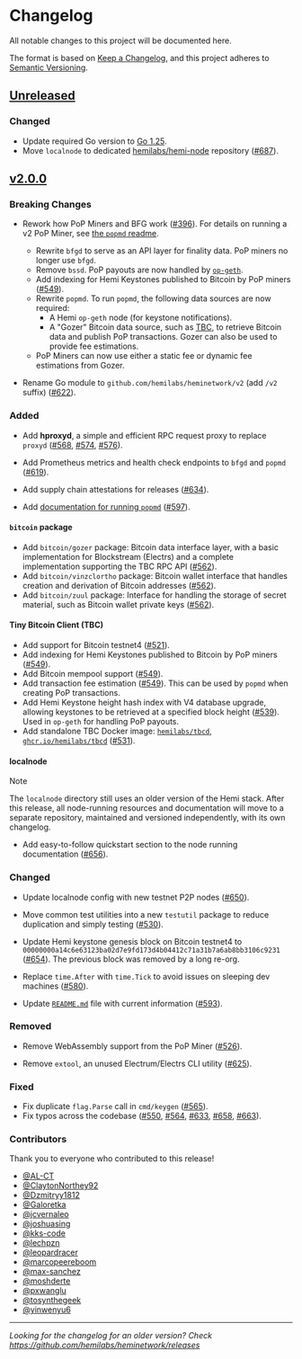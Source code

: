 # Changelog

All notable changes to this project will be documented here.

The format is based on [Keep a Changelog](https://keepachangelog.com/en/1.1.0/),
and this project adheres to [Semantic Versioning](https://semver.org/spec/v2.0.0.html).

## [Unreleased]

### Changed

- Update required Go version to [Go 1.25](https://tip.golang.org/doc/go1.25).
- Move `localnode` to dedicated [hemilabs/hemi-node](https://github.com/hemilabs/hemi-node)
  repository ([#687](https://github.com/hemilabs/heminetwork/pull/687)).

## [v2.0.0]

### Breaking Changes

- Rework how PoP Miners and BFG work ([#396](https://github.com/hemilabs/heminetwork/pull/396)).
  For details on running a v2 PoP Miner, see [the `popmd` readme](cmd/popmd/README.md).
  - Rewrite `bfgd` to serve as an API layer for finality data. PoP miners no longer use `bfgd`.
  - Remove `bssd`. PoP payouts are now handled by [`op-geth`](https://github.com/hemilabs/op-geth).
  - Add indexing for Hemi Keystones published to Bitcoin by PoP
    miners ([#549](https://github.com/hemilabs/heminetwork/pull/549)).
  - Rewrite `popmd`. To run `popmd`, the following data sources are now required:
    - A Hemi `op-geth` node (for keystone notifications).
    - A "Gozer" Bitcoin data source, such as [TBC](cmd/tbcd), to retrieve Bitcoin data and publish PoP transactions.
      Gozer can also be used to provide fee estimations.
  - PoP Miners can now use either a static fee or dynamic fee estimations from Gozer.

- Rename Go module to `github.com/hemilabs/heminetwork/v2` (add `/v2`
  suffix) ([#622](https://github.com/hemilabs/heminetwork/pull/622)).

### Added

- Add **hproxyd**, a simple and efficient RPC request proxy to replace
  `proxyd` ([#568](https://github.com/hemilabs/heminetwork/pull/568), [#574](https://github.com/hemilabs/heminetwork/pull/574),
  [#576](https://github.com/hemilabs/heminetwork/pull/576)).

- Add Prometheus metrics and health check endpoints to `bfgd` and
  `popmd` ([#619](https://github.com/hemilabs/heminetwork/pull/619)).

- Add supply chain attestations for releases ([#634](https://github.com/hemilabs/heminetwork/pull/634)).

- Add [documentation for running `popmd`](https://github.com/hemilabs/heminetwork/blob/main/cmd/popmd/README.md)
  ([#597](https://github.com/hemilabs/heminetwork/pull/597)).

#### `bitcoin` package

- Add `bitcoin/gozer` package: Bitcoin data interface layer, with a basic implementation for Blockstream (Electrs)
  and a complete implementation supporting the TBC RPC API ([#562](https://github.com/hemilabs/heminetwork/pull/562)).
- Add `bitcoin/vinzclortho` package: Bitcoin wallet interface that handles creation and derivation of Bitcoin
  addresses ([#562](https://github.com/hemilabs/heminetwork/pull/562)).
- Add `bitcoin/zuul` package: Interface for handling the storage of secret material, such as Bitcoin wallet private
  keys ([#562](https://github.com/hemilabs/heminetwork/pull/562)).

#### Tiny Bitcoin Client (TBC)

- Add support for Bitcoin testnet4 ([#521](https://github.com/hemilabs/heminetwork/pull/521)).
- Add indexing for Hemi Keystones published to Bitcoin by PoP
  miners ([#549](https://github.com/hemilabs/heminetwork/pull/549)).
- Add Bitcoin mempool support ([#549](https://github.com/hemilabs/heminetwork/pull/549)).
- Add transaction fee estimation ([#549](https://github.com/hemilabs/heminetwork/pull/549)). This can be used by `popmd`
  when creating PoP transactions.
- Add Hemi Keystone height hash index with V4 database upgrade, allowing keystones to be retrieved at a specified block
  height ([#539](https://github.com/hemilabs/heminetwork/pull/539)). Used in `op-geth` for handling PoP payouts.
- Add standalone TBC Docker image: [`hemilabs/tbcd`](https://hub.docker.com/r/hemilabs/tbcd), [
  `ghcr.io/hemilabs/tbcd`](https://ghcr.io/hemilabs/tbcd) ([#531](https://github.com/hemilabs/heminetwork/pull/531)).

#### localnode

> [!NOTE]
> The `localnode` directory still uses an older version of the Hemi stack. After this release, all node-running
> resources and documentation will move to a separate repository, maintained and versioned independently, with its own
> changelog.

- Add easy-to-follow quickstart section to the node running
  documentation ([#656](https://github.com/hemilabs/heminetwork/pull/656)).

### Changed

- Update localnode config with new testnet P2P nodes ([#650](https://github.com/hemilabs/heminetwork/pull/650)).

- Move common test utilities into a new `testutil` package to reduce duplication and simply
  testing ([#530](https://github.com/hemilabs/heminetwork/pull/530)).

- Update Hemi keystone genesis block on Bitcoin testnet4
  to `00000000a14c6e63123ba02d7e9fd173d4b04412c71a31b7a6ab8bb3106c9231`
  ([#654](https://github.com/hemilabs/heminetwork/pull/654)). The previous block was removed by a long re-org.

- Replace `time.After` with `time.Tick` to avoid issues on sleeping dev
  machines ([#580](https://github.com/hemilabs/heminetwork/pull/580)).

- Update [`README.md`](README.md) file with current
  information ([#593](https://github.com/hemilabs/heminetwork/pull/593)).

### Removed

- Remove WebAssembly support from the PoP Miner ([#526](https://github.com/hemilabs/heminetwork/pull/526)).

- Remove `extool`, an unused Electrum/Electrs CLI utility ([#625](https://github.com/hemilabs/heminetwork/pull/625)).

### Fixed

- Fix duplicate `flag.Parse` call in `cmd/keygen` ([#565](https://github.com/hemilabs/heminetwork/pull/565)).
- Fix typos across the codebase
  ([#550](https://github.com/hemilabs/heminetwork/pull/550), [#564](https://github.com/hemilabs/heminetwork/pull/564),
  [#633](https://github.com/hemilabs/heminetwork/pull/633), [#658](https://github.com/hemilabs/heminetwork/pull/658),
  [#663](https://github.com/hemilabs/heminetwork/pull/663)).

### Contributors

Thank you to everyone who contributed to this release!

- [@AL-CT](https://github.com/AL-CT)
- [@ClaytonNorthey92](https://github.com/ClaytonNorthey92)
- [@Dzmitryy1812](https://github.com/Dzmitryy1812)
- [@Galoretka](https://github.com/Galoretka)
- [@jcvernaleo](https://github.com/jcvernaleo)
- [@joshuasing](https://github.com/joshuasing)
- [@kks-code](https://github.com/kks-code)
- [@lechpzn](https://github.com/lechpzn)
- [@leopardracer](https://github.com/leopardracer)
- [@marcopeereboom](https://github.com/marcopeereboom)
- [@max-sanchez](https://github.com/max-sanchez)
- [@moshderte](https://github.com/moshderte)
- [@pxwanglu](https://github.com/pxwanglu)
- [@tosynthegeek](https://github.com/tosynthegeek)
- [@yinwenyu6](https://github.com/yinwenyu6)

---

_Looking for the changelog for an older version? Check https://github.com/hemilabs/heminetwork/releases_

[Unreleased]: https://github.com/hemilabs/heminetwork/compare/v2.0.0...HEAD
[v2.0.0]: https://github.com/hemilabs/heminetwork/releases/tag/v2.0.0
